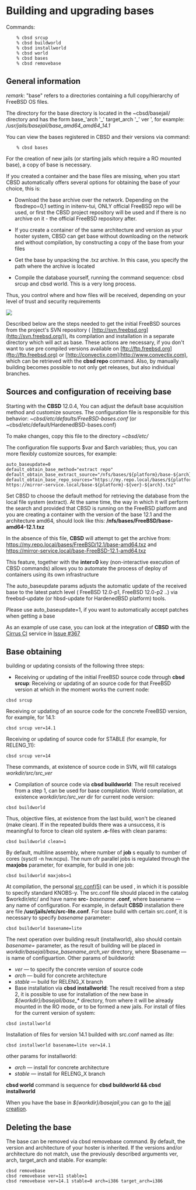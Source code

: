 # Building and upgrading bases

Commands:

```
	% cbsd srcup
	% cbsd buildworld
	% cbsd installworld
	% cbsd world
	% cbsd bases
	% cbsd removebase
```

## General information

_remark_: "base" refers to a directories containing a full copy/hierarchy of FreeBSD OS files.

The directory for the base directory is located in the ~cbsd/basejail/ directory and has the form base\_'arch '\_' target\_arch '\_' ver ', for example: _/usr/jails/basejail/base\_amd64\_amd64\_14.1_

You can view the bases registered in CBSD and their versions via command:

```
	% cbsd bases

```

For the creation of new jails (or starting jails which require a RO mounted base), a copy of base is necessary.

If you created a container and the base files are missing, when you start CBSD automatically offers several options for obtaining the base of your choice, this is:

- Download the base archive over the network. Depending on the fbsdrepo=0,1 setting in initenv-tui, ONLY official FreeBSD repo will be used, or
first the CBSD project repository will be used and if there is no archive on it - the official FreeBSD repository after.

- If you create a container of the same architecture and version as your hoster system, CBSD can get base without downloading on the network and without compilation,
by constructing a copy of the base from your files
- Get the base by unpacking the .txz archive. In this case, you specify the path where the archive is located
- Compile the database yourself, running the command sequence: cbsd srcup and cbsd world. This is a very long process.

Thus, you control where and how files will be received, depending on your level of trust and security requirements

![](http://www.convectix.com/img/bases1.png)

Described below are the steps needed to get the initial FreeBSD sources from the project's SVN repository ( [http://svn.freebsd.org](http://svn.freebsd.org/)), its compilation and installation in a separate directory which will act as base. These actions are necessary, if you don't want to use pre compiled versions available on [ftp://ftp.freebsd.org](ftp://ftp.freebsd.org) or [http://convectix.com](http://www.convectix.com), which can be retrieved with the **cbsd repo** command. Also, by manually building becomes possible to not only get releases, but also individual branches.

## Sources and configuration of receiving base

Starting with the **CBSD** 12.0.4, You can adjust the default base acquisition method and customize sources. The configuration file is responsible for this behavior: _~cbsd/etc/defaults/FreeBSD-bases.conf_ (or ~cbsd/etc/default/HardenedBSD-bases.conf)

To make changes, copy this file to the directory _~cbsd/etc/_

The configuration file supports $var and $arch variables; thus, you can more flexibly customize sources, for example:

```
auto_baseupdate=0
default_obtain_base_method="extract repo"
default_obtain_base_extract_source="/nfs/bases/${platform}/base-${arch}-${ver}.txz"
default_obtain_base_repo_sources="https://my.repo.local/bases/${platform}/${ver}/base-${arch}.txz https://mirror-service.local/base-${platform}-${ver}-${arch}.txz"

```

Set CBSD to choose the default method for retrieving the database from the local file system (extract). At the same time, the way in which it will perform the search and provided that CBSD is running on the FreeBSD platform and you are creating a container with the version of the base 12.1 and the architecture amd64, should look like this: **/nfs/bases/FreeBSD/base-amd64-12.1.txz**

In the absence of this file, **CBSD** will attempt to get the archive from: https://my.repo.local/bases/FreeBSD/12.1/base-amd64.txz and https://mirror-service.local/base-FreeBSD-12.1-amd64.txz

This feature, together with the **inter=0** key (non-interactive execution of CBSD commands) allows you to automate the process of deploy of containers using its own infrastructure

The auto\_baseupdate params adjusts the automatic update of the received base to the latest patch level ( FreeBSD 12.0-p1, FreeBSD 12.0-p2 ..) via freebsd-update (or hbsd-update for HardenedBSD platform) tools.

Please use auto\_baseupdate=1, if you want to automatically accept patches when getting a base

As an example of use case, you can look at the integration of **CBSD** with the [Cirrus CI](https://cirrus-ci.org/) service in [Issue #367](https://github.com/cbsd/cbsd/issues/367)

## Base obtaining

building or updating consists of the following three steps:

- Receiving or updating of the initial FreeBSD source code through **cbsd srcup**:
Receiving or updating of an source code for that FreeBSD version at which in the moment works the current node:


```
cbsd srcup
```


Receiving or updating of an source code for the concrete FreeBSD version, for example, for 14.1:


```
cbsd srcup ver=14.1
```


Receiving or updating of source code for STABLE (for example, for RELENG\_11):


```
cbsd srcup ver=14
```


These commands, at existence of source code in SVN, will fill catalogs _$workdir/src/src\_$ver_
- Compilation of source code via **cbsd buildworld**:
The result received from a step 1, can be used for base compilation. World compilation, at existence _$workdir/src/src\_$ver_ dir for current node version:


```
cbsd buildworld
```


Thus, objective files, at existence from the last build, won't be cleaned (make clean). If in the repeated builds there was a unsuccess, it is meaningful to force to clean old system **.o**-files with clean params:


```
cbsd buildworld clean=1
```


By default, multiline assembly, where number of **job** s equally to number of cores (sysctl -n hw.ncpu). The num ofr parallel jobs is regulated through the **maxjobs** parameter, for example, for build in one job:


```
cbsd buildworld maxjobs=1
```


At compilation, the personal [src.conf(5)](http://www.freebsd.org/cgi/man.cgi?query=src.conf&sektion=5) can be used , in which it is possible to specify standard KNOBS-y. The src.conf file should placed in the catalog $workdir/etc/ and have name **src-** _basename_ **.conf**, where basename — any name of configuration. For example, in default **CBSD** installation there are file **/usr/jails/etc/src-lite.conf**. For base build with certain src.conf, it is necessary to specify _basename_ parameter:


```
cbsd buildworld basename=lite
```


The next operation over building result (installworld), also should contain _basename=_ parameter, as the result of building will be placed in _$workdir/basejail/base\_$basename\_$arch\_$ver_ directory, where $basename — is name of configuartion.
Other params of buildworld:

  - _ver_ — to specify the concrete version of source code
  - _arch_ — build for concrete architecture
  - _stable_ — build for RELENG\_X branch
- Base installation via **cbsd installworld**:
The result received from a step 2, it is possible to use for installation of the new base in _${workdir}/basejail/base\_\*_ directory, from where it will be already mounted in the RO mode, or to be formed a new jails.
For install of files for the current version of system:


```
cbsd installworld
```


Installation of files for version 14.1 builded with src.conf named as _lite_:


```
cbsd installworld basename=lite ver=14.1
```


other params for installworld:

  - _arch_ — install for concrete architecture
  - _stable_ — install for RELENG\_X branch

**cbsd world** command is sequence for **cbsd buildworld && cbsd installworld**

When you have the base in _${workdir}/basejail_,you can go to the [jail creation](http://www.convectix.com/en/13.0.x/wf_jcreate_ssi.html).

## Deleting the base

The base can be removed via cbsd removebase command.
By default, the version and architecture of your hoster is inherited.
If the versions and/or architecture do not match, use the previously described arguments ver, arch, target\_arch and stable. For example:

```
cbsd removebase
cbsd removebase ver=11 stable=1
cbsd removebase ver=14.1 stable=0 arch=i386 target_arch=i386
```
